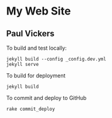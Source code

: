 # My Web Site

## Paul Vickers

To build and test locally:
   
    jekyll build --config _config.dev.yml
    jekyll serve
    
To build for deployment

    jekyll build
    
To commit and deploy to GitHub

    rake commit_deploy
